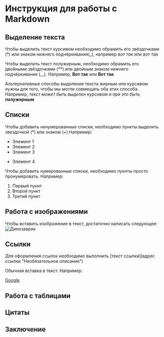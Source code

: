 # Инструкция для работы с Markdown

## Выделение текста

Чтобы выделить текст курсивом необходимо обрамить его звёздочками (*) или знаком нижнего подчёркивания(_), например _вот так_ или *вот так*

Чтобы выделить текст полужирным, необходимо обрамить его двойными звёздочками (**) или двойным знаком нижнего подчёркивания (__). Например, **Вот так** или __Вот так__

Альтернативные способы выделения текста жирным или курсивом нужны для того, чтобы мы могли совмещать оба этих способа. Например, _текст может быть выделен курсивом и при это быть **полужирным**_



## Списки

Чтобы добавить ненумерованные списки, необходимо пункты выделить звездочкой (*) или знаком (+) Например:
* Элемент 1
* Элемент 2
* Элемент 3
+ Элемент 4

Чтобы добавить нумерованные списки, необходимо пукнты просто пронумеровать. Например:
1. Первый пукнт
2. Второй пункт 
3. Третий пункт

## Работа с изображениями

Чтобы вставить изображение в текст, достаточно написать следующее:
![Динозаврик](Dino.jpg)

## Ссылки

Для оформления ссылок необходимо выполнить [текст ссылки](адрес ссылки "Необязательное описание")

Обычная вставка в текст. Например:

[Google](https://www.google.ru/ "нажмёшь сюда и перейдёшь в гугл")





## Работа с таблицами

## Цитаты

## Заключение